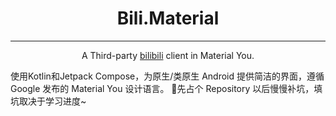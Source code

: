 <div align="center">

# Bili.Material

---

A Third-party [bilibili](https://www.bilibili.com) client in Material You.
</div>
使用Kotlin和Jetpack Compose，为原生/类原生 Android 提供简洁的界面，遵循 Google 发布的 Material You 设计语言。
🙌先占个 Repository 以后慢慢补坑，填坑取决于学习进度~


